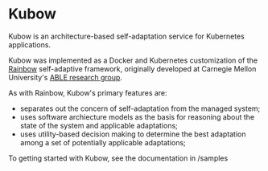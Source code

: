 # Kubow

Kubow is an architecture-based self-adaptation service for Kubernetes applications. 

Kubow was implemented as a Docker and Kubernetes customization of the [Rainbow](https://github.com/cmu-able/rainbow) self-adaptive framework, originally developed at Carnegie Mellon University's [ABLE research group](https://www.cs.cmu.edu/~able/). 

As with Rainbow, Kubow's primary features are:

* separates out the concern of self-adaptation from the managed system;
* uses software archiecture models as the basis for reasoning about the state of the system and applicable adaptations;
* uses utility-based decision making to determine the best adaptation among a set of potentially applicable adaptations;

To getting started with Kubow, see the documentation in /samples
